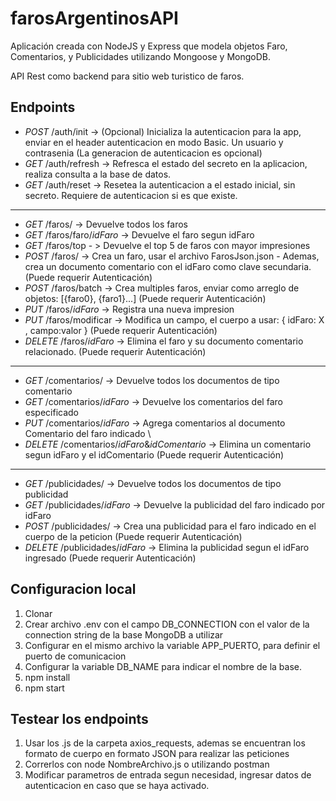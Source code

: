 # farosArgentinosAPI
Aplicación creada con NodeJS y Express que modela objetos Faro, Comentarios, y Publicidades utilizando Mongoose y MongoDB. 

API Rest como backend para sitio web turistico de faros.

## Endpoints
- *POST* /auth/init -> (Opcional) Inicializa la autenticacion para la app, enviar en el header autenticacion en modo Basic. Un usuario y contrasenia (La generacion de autenticacion es opcional)
- *GET* /auth/refresh -> Refresca el estado del secreto en la aplicacion, realiza consulta a la base de datos.
- *GET* /auth/reset -> Resetea la autenticacion a el estado inicial, sin secreto. Requiere de autenticacion si es que existe.
-------------------------------------------------------------------------------------------------------------
- *GET* /faros/ -> Devuelve todos los faros
- *GET* /faros/faro/$idFaro$ -> Devuelve el faro segun idFaro
- *GET* /faros/top - > Devuelve el top 5 de faros con mayor impresiones
- *POST* /faros/ -> Crea un faro, usar el archivo FarosJson.json - Ademas, crea un documento comentario con el idFaro como clave secundaria. (Puede requerir Autenticación)
- *POST* /faros/batch -> Crea multiples faros, enviar como arreglo de objetos: [{faro0}, {faro1}...] (Puede requerir Autenticación)
- *PUT* /faros/$idFaro$ -> Registra una nueva impresion
- *PUT* /faros/modificar -> Modifica un campo, el cuerpo a usar: { idFaro: X , campo:valor } (Puede requerir Autenticación)
- *DELETE* /faros/$idFaro$ -> Elimina el faro y su documento comentario relacionado. (Puede requerir Autenticación)
------------------------------------------------------------------------------------------------------------
- *GET* /comentarios/ -> Devuelve todos los documentos de tipo comentario 
- *GET* /comentarios/$idFaro$ -> Devuelve los comentarios del faro especificado 
- *PUT* /comentarios/$idFaro$ -> Agrega comentarios al documento Comentario del faro indicado \
- *DELETE* /comentarios/$idFaro$&$idComentario$ -> Elimina un comentario segun idFaro y el idComentario (Puede requerir Autenticación)
-------------------------------------------------------------------------------------------------------------
- *GET* /publicidades/ -> Devuelve todos los documentos de tipo publicidad
- *GET* /publicidades/$idFaro$ -> Devuelve la publicidad del faro indicado por idFaro
- *POST* /publicidades/ -> Crea una publicidad para el faro indicado en el cuerpo de la peticion (Puede requerir Autenticación)
- *DELETE* /publicidades/$idFaro$ -> Elimina la publicidad segun el idFaro ingresado (Puede requerir Autenticación)


## Configuracion local
1. Clonar
2. Crear archivo .env con el campo DB_CONNECTION con el valor de la connection string de la base MongoDB a utilizar
3. Configurar en el mismo archivo la variable APP_PUERTO, para definir el puerto de comunicacion
4. Configurar la variable DB_NAME para indicar el nombre de la base. 
5. npm install
6. npm start
## Testear los endpoints
1. Usar los .js de la carpeta axios_requests, ademas se encuentran los formato de cuerpo en formato JSON para realizar las peticiones
2. Correrlos con node NombreArchivo.js o utilizando postman
3. Modificar parametros de entrada segun necesidad, ingresar datos de autenticacion en caso que se haya activado.
